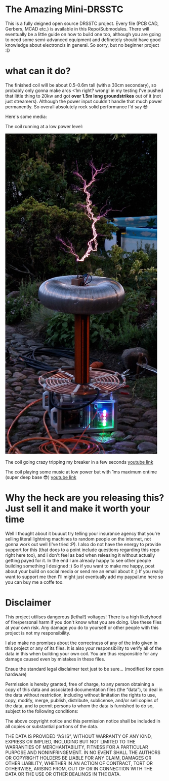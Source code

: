 # The Amazing Mini-DRSSTC
This is a fully deigned open source DRSSTC project. Every file (PCB CAD, Gerbers, MCAD etc.) is available in this Repo/Submodules. There will eventually be a little guide on how to build one too, although you are going to need some semi-advanced equipment and definetely should have good knowledge about electroncis in general. So sorry, but no beginner project :D

# what can it do?
The finished coil will be about 0.5-0.6m tall (with a 30cm secondary), so probably only gonna make arcs <1m right? wrong! in my testing I've pushed that little thing to 20kw and got **over 1.5m long groundstrikes** out of it (not just streamers).
Although the power input couldn't handle that much power permanently. So overall absolutely rock solid performance I'd say 😎

Here's some media:

The coil running at a low power level:

<img src="https://github.com/TMaxElectronics/Mini-Coil/blob/master/minicoil.jpg?raw=true" width="480">

The coil going crazy tripping my breaker in a few seconds [youtube link](https://www.youtube.com/shorts/LmHMwYoh9tM)

The coil playing some music at low power but with 1ms maximum ontime (super deep base 😎) [youtube link](https://youtu.be/I3sHQFrxgT4?si=WCLulD-ejwFqxOLh&t=25)

# Why the heck are you releasing this? Just sell it and make it worth your time
Well I thought about it buuuut try telling your insurance agency that you're selling literal lightning machines to random people on the internet, not gonna work out well (I've tried :P). I also do not have the energy to provide support for this (that does to a point include questions regarding this repo right here too), and i don't feel as bad when releasing it without actually getting payed for it.
In the end I am already happy to see other people building something I designed :) So if you want to make me happy, post about your build on social media or send me an email about it ;)
If you really want to support me then I'll might just eventually add my paypal.me here so you can buy me a coffe too.

# Disclaimer
This project utilises dangerous (lethal!) voltages! There is a high likelyhood of fire/personal harm if you don't know what you are doing. Use these files at your own risk. Any damage you do to yourself or other people with this project is not my responsibility.

I also make no promises about the correctness of any of the info given in this project or any of its files. It is also your responsibility to verify all of the data in this when building your own coil. You are thus responsible for any damage caused even by mistakes in these files.

Ensue the standard legal disclaimer text just to be sure... (modified for open hardware)

Permission is hereby granted, free of charge, to any person obtaining a copy of this data and associated documentation files (the “data”), to deal in the data without restriction, including without limitation the rights to use, copy, modify, merge, publish, distribute, sublicense, and/or sell copies of the data, and to permit persons to whom the data is furnished to do so, subject to the following conditions:

The above copyright notice and this permission notice shall be included in all copies or substantial portions of the data.

THE DATA IS PROVIDED “AS IS”, WITHOUT WARRANTY OF ANY KIND, EXPRESS OR IMPLIED, INCLUDING BUT NOT LIMITED TO THE WARRANTIES OF MERCHANTABILITY, FITNESS FOR A PARTICULAR PURPOSE AND NONINFRINGEMENT. IN NO EVENT SHALL THE AUTHORS OR COPYRIGHT HOLDERS BE LIABLE FOR ANY CLAIM, DAMAGES OR OTHER LIABILITY, WHETHER IN AN ACTION OF CONTRACT, TORT OR OTHERWISE, ARISING FROM, OUT OF OR IN CONNECTION WITH THE DATA OR THE USE OR OTHER DEALINGS IN THE DATA.
